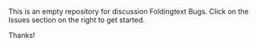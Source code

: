 This is an empty repository for discussion Foldingtext Bugs. Click on the Issues section on the right to get started.

Thanks!